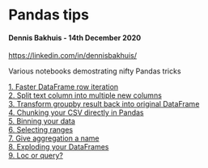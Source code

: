 # Pandas tips
#### Dennis Bakhuis - 14th December 2020
https://linkedin.com/in/dennisbakhuis/

Various notebooks demostrating nifty Pandas tricks


[1. Faster DataFrame row iteration](https://github.com/dennisbakhuis/Tutorials/blob/master/B_Pandas_tips/1%20-%20Faster%20DataFrame%20row%20iteration.ipynb)\
[2. Split text column into multiple new columns](https://github.com/dennisbakhuis/Tutorials/blob/master/B_Pandas_tips/2%20-%20Split%20text%20column%20into%20multiple%20new%20columns.ipynb)\
[3. Transform groupby result back into original DataFrame](https://github.com/dennisbakhuis/Tutorials/blob/master/B_Pandas_tips/3%20-%20transform%20results%20back%20to%20original%20dataframe%20size.ipynb)\
[4. Chunking your CSV directly in Pandas](https://github.com/dennisbakhuis/Tutorials/blob/master/B_Pandas_tips/4%20-%20Chunking%20your%20csv%20directly%20in%20Pandas.ipynb)\
[5. Binning your data](https://github.com/dennisbakhuis/Tutorials/blob/master/B_Pandas_tips/4%20-%20Chunking%20your%20csv%20directly%20in%20Pandas.ipynbhttps://github.com/dennisbakhuis/Tutorials/blob/master/B_Pandas_tips/5%20-%20Binning%20your%20data.ipynb)\
[6. Selecting ranges](https://github.com/dennisbakhuis/Tutorials/blob/master/B_Pandas_tips/6%20-%20Selecting%20a%20range.ipynb)\
[7. Give aggregation a name](https://github.com/dennisbakhuis/Tutorials/blob/master/B_Pandas_tips/7%20-%20Give%20aggregation%20a%20name.ipynb)\
[8. Exploding your DataFrames](https://github.com/dennisbakhuis/Tutorials/blob/master/B_Pandas_tips/8%20-%20Explode%20your%20DataFrames.ipynb)\
[9. Loc or query?](https://github.com/dennisbakhuis/Tutorials/blob/master/B_Pandas_tips/9%20-%20Query%20or%20loc.ipynb)

